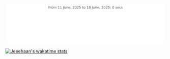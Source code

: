 <img
  src="https://github.com/jeeehaan/jeeehaan/blob/main/images/stat.svg"
  alt="Jeeehaan"
/>

[![Jeeehaan's wakatime stats](https://github-readme-stats.vercel.app/api/wakatime?username=jeeehaan)](https://github.com/anuraghazra/github-readme-stats)
